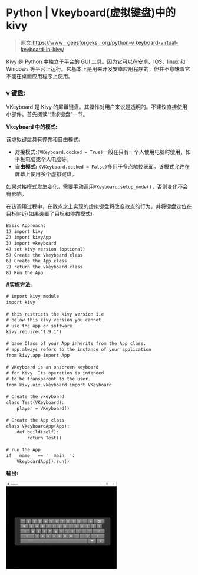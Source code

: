 # Python | Vkeyboard(虚拟键盘)中的 kivy

> 原文:[https://www . geesforgeks . org/python-v keyboard-virtual-keyboard-in-kivy/](https://www.geeksforgeeks.org/python-vkeyboard-virtual-keyboard-in-kivy/)

Kivy 是 Python 中独立于平台的 GUI 工具。因为它可以在安卓、IOS、linux 和 Windows 等平台上运行。它基本上是用来开发安卓应用程序的，但并不意味着它不能在桌面应用程序上使用。

### v 键盘:

VKeyboard 是 Kivy 的屏幕键盘。其操作对用户来说是透明的。不建议直接使用小部件。首先阅读“请求键盘”一节。

**Vkeyboard 中的模式:**

该虚拟键盘具有停靠和自由模式:

*   对接模式:`(VKeyboard.docked = True)`一般在只有一个人使用电脑时使用，如平板电脑或个人电脑等。
*   **自由模式:** `(VKeyboard.docked = False)`多用于多点触控表面。该模式允许在屏幕上使用多个虚拟键盘。

如果对接模式发生变化，需要手动调用`VKeyboard.setup_mode()`，否则变化不会有影响。

在该调用过程中，在散点之上实现的虚拟键盘将改变散点的行为，并将键盘定位在目标附近(如果设置了目标和停靠模式)。

```
Basic Approach:
1) import kivy
2) import kivyApp
3) import vkeyboard
4) set kivy version (optional)
5) Create the Vkeyboard class
6) Create the App class
7) return the vkeyboard class
8) Run the App

```

**#实施方法:**

```
# import kivy module  
import kivy  

# this restricts the kivy version i.e  
# below this kivy version you cannot  
# use the app or software  
kivy.require("1.9.1")  

# base Class of your App inherits from the App class.  
# app:always refers to the instance of your application  
from kivy.app import App

# VKeyboard is an onscreen keyboard
# for Kivy. Its operation is intended
# to be transparent to the user. 
from kivy.uix.vkeyboard import VKeyboard

# Create the vkeyboard
class Test(VKeyboard):
    player = VKeyboard()

# Create the App class
class VkeyboardApp(App):
    def build(self):
        return Test()

# run the App
if __name__ == '__main__':
    VkeyboardApp().run()
```

**输出:**

![](img/5d82618212bb68419ce2a1c89a55de72.png)